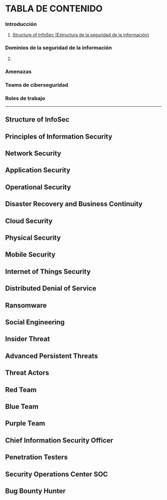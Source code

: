 # TABLA DE CONTENIDO
### Introducción
1. [Structure of InfoSec (Estructura de la seguridad de la información)](#structure-of-infosec)

### Dominios de la seguridad de la información
2. 

### Amenazas
### Teams de ciberseguridad
### Roles de trabajo
---

## Structure of InfoSec

## Principles of Information Security

## Network Security

## Application Security

## Operational Security

## Disaster Recovery and Business Continuity

## Cloud Security

## Physical Security

## Mobile Security

## Internet of Things Security

## Distributed Denial of Service

## Ransomware

## Social Engineering

## Insider Threat

## Advanced Persistent Threats

## Threat Actors

## Red Team

## Blue Team

## Purple Team

## Chief Information Security Officer

## Penetration Testers

## Security Operations Center SOC

## Bug Bounty Hunter



